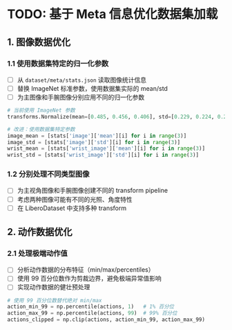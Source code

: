 # TODO: 基于 Meta 信息优化数据集加载

## 1. 图像数据优化

### 1.1 使用数据集特定的归一化参数
- [ ] 从 `dataset/meta/stats.json` 读取图像统计信息
- [ ] 替换 ImageNet 标准参数，使用数据集实际的 mean/std
- [ ] 为主图像和手腕图像分别应用不同的归一化参数

```python
# 当前使用 ImageNet 参数
transforms.Normalize(mean=[0.485, 0.456, 0.406], std=[0.229, 0.224, 0.225])

# 改进：使用数据集特定参数
image_mean = [stats['image']['mean'][i] for i in range(3)]
image_std = [stats['image']['std'][i] for i in range(3)]
wrist_mean = [stats['wrist_image']['mean'][i] for i in range(3)]
wrist_std = [stats['wrist_image']['std'][i] for i in range(3)]
```

### 1.2 分别处理不同类型图像
- [ ] 为主视角图像和手腕图像创建不同的 transform pipeline
- [ ] 考虑两种图像可能有不同的光照、角度特性
- [ ] 在 LiberoDataset 中支持多种 transform

## 2. 动作数据优化

### 2.1 处理极端动作值
- [ ] 分析动作数据的分布特征（min/max/percentiles）
- [ ] 使用 99 百分位数作为剪裁边界，避免极端异常值影响
- [ ] 实现动作数据的健壮预处理

```python
# 使用 99 百分位数替代绝对 min/max
action_min_99 = np.percentile(actions, 1)   # 1% 百分位
action_max_99 = np.percentile(actions, 99)  # 99% 百分位
actions_clipped = np.clip(actions, action_min_99, action_max_99)
```